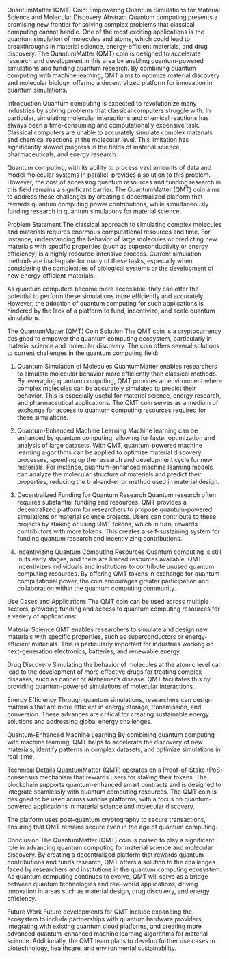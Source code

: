 QuantumMatter (QMT) Coin: Empowering Quantum Simulations for Material Science and Molecular Discovery
Abstract
Quantum computing presents a promising new frontier for solving complex problems that classical computing cannot handle. One of the most exciting applications is the quantum simulation of molecules and atoms, which could lead to breakthroughs in material science, energy-efficient materials, and drug discovery. The QuantumMatter (QMT) coin is designed to accelerate research and development in this area by enabling quantum-powered simulations and funding quantum research. By combining quantum computing with machine learning, QMT aims to optimize material discovery and molecular biology, offering a decentralized platform for innovation in quantum simulations.

Introduction
Quantum computing is expected to revolutionize many industries by solving problems that classical computers struggle with. In particular, simulating molecular interactions and chemical reactions has always been a time-consuming and computationally expensive task. Classical computers are unable to accurately simulate complex materials and chemical reactions at the molecular level. This limitation has significantly slowed progress in the fields of material science, pharmaceuticals, and energy research.

Quantum computing, with its ability to process vast amounts of data and model molecular systems in parallel, provides a solution to this problem. However, the cost of accessing quantum resources and funding research in this field remains a significant barrier. The QuantumMatter (QMT) coin aims to address these challenges by creating a decentralized platform that rewards quantum computing power contributions, while simultaneously funding research in quantum simulations for material science.

Problem Statement
The classical approach to simulating complex molecules and materials requires enormous computational resources and time. For instance, understanding the behavior of large molecules or predicting new materials with specific properties (such as superconductivity or energy efficiency) is a highly resource-intensive process. Current simulation methods are inadequate for many of these tasks, especially when considering the complexities of biological systems or the development of new energy-efficient materials.

As quantum computers become more accessible, they can offer the potential to perform these simulations more efficiently and accurately. However, the adoption of quantum computing for such applications is hindered by the lack of a platform to fund, incentivize, and scale quantum simulations.

The QuantumMatter (QMT) Coin Solution
The QMT coin is a cryptocurrency designed to empower the quantum computing ecosystem, particularly in material science and molecular discovery. The coin offers several solutions to current challenges in the quantum computing field:

1. Quantum Simulation of Molecules
QuantumMatter enables researchers to simulate molecular behavior more efficiently than classical methods. By leveraging quantum computing, QMT provides an environment where complex molecules can be accurately simulated to predict their behavior. This is especially useful for material science, energy research, and pharmaceutical applications. The QMT coin serves as a medium of exchange for access to quantum computing resources required for these simulations.

2. Quantum-Enhanced Machine Learning
Machine learning can be enhanced by quantum computing, allowing for faster optimization and analysis of large datasets. With QMT, quantum-powered machine learning algorithms can be applied to optimize material discovery processes, speeding up the research and development cycle for new materials. For instance, quantum-enhanced machine learning models can analyze the molecular structure of materials and predict their properties, reducing the trial-and-error method used in material design.

3. Decentralized Funding for Quantum Research
Quantum research often requires substantial funding and resources. QMT provides a decentralized platform for researchers to propose quantum-powered simulations or material science projects. Users can contribute to these projects by staking or using QMT tokens, which in turn, rewards contributors with more tokens. This creates a self-sustaining system for funding quantum research and incentivizing contributions.

4. Incentivizing Quantum Computing Resources
Quantum computing is still in its early stages, and there are limited resources available. QMT incentivizes individuals and institutions to contribute unused quantum computing resources. By offering QMT tokens in exchange for quantum computational power, the coin encourages greater participation and collaboration within the quantum computing community.

Use Cases and Applications
The QMT coin can be used across multiple sectors, providing funding and access to quantum computing resources for a variety of applications:

Material Science
QMT enables researchers to simulate and design new materials with specific properties, such as superconductors or energy-efficient materials. This is particularly important for industries working on next-generation electronics, batteries, and renewable energy.

Drug Discovery
Simulating the behavior of molecules at the atomic level can lead to the development of more effective drugs for treating complex diseases, such as cancer or Alzheimer’s disease. QMT facilitates this by providing quantum-powered simulations of molecular interactions.

Energy Efficiency
Through quantum simulations, researchers can design materials that are more efficient in energy storage, transmission, and conversion. These advances are critical for creating sustainable energy solutions and addressing global energy challenges.

Quantum-Enhanced Machine Learning
By combining quantum computing with machine learning, QMT helps to accelerate the discovery of new materials, identify patterns in complex datasets, and optimize simulations in real-time.

Technical Details
QuantumMatter (QMT) operates on a Proof-of-Stake (PoS) consensus mechanism that rewards users for staking their tokens. The blockchain supports quantum-enhanced smart contracts and is designed to integrate seamlessly with quantum computing resources. The QMT coin is designed to be used across various platforms, with a focus on quantum-powered applications in material science and molecular discovery.

The platform uses post-quantum cryptography to secure transactions, ensuring that QMT remains secure even in the age of quantum computing.

Conclusion
The QuantumMatter (QMT) coin is poised to play a significant role in advancing quantum computing for material science and molecular discovery. By creating a decentralized platform that rewards quantum contributions and funds research, QMT offers a solution to the challenges faced by researchers and institutions in the quantum computing ecosystem. As quantum computing continues to evolve, QMT will serve as a bridge between quantum technologies and real-world applications, driving innovation in areas such as material design, drug discovery, and energy efficiency.

Future Work
Future developments for QMT include expanding the ecosystem to include partnerships with quantum hardware providers, integrating with existing quantum cloud platforms, and creating more advanced quantum-enhanced machine learning algorithms for material science. Additionally, the QMT team plans to develop further use cases in biotechnology, healthcare, and environmental sustainability.

